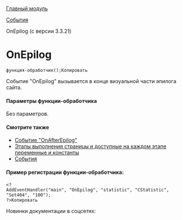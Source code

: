 [Главный модуль](/api_help/main/index.php)

[События](/api_help/main/events/index.php)

OnEpilog (с версии 3.3.21)

OnEpilog
========

```
функция-обработчик();Копировать
```

Событие "OnEpilog" вызывается в конце визуальной части эпилога сайта.

#### Параметры функции-обработчика

Без параметров.

#### Смотрите также

* [Событие "OnAfterEpilog"](/api_help/main/events/onafterepilog.php)
* [Этапы выполнения страницы и доступные на каждом этапе переменные и константы](/api_help/main/general/pageplan.php)
* [События](http://dev.1c-bitrix.ru/learning/course/index.php?COURSE_ID=43&LESSON_ID=3493)

#### Пример регистрации функции-обработчика:

```
<?
AddEventHandler("main", "OnEpilog", "statistic", "CStatistic", "Set404", "100");
?>Копировать
```

Новинки документации в соцсетях: